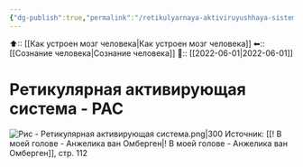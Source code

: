 ```yaml
---
{"dg-publish":true,"permalink":"/retikulyarnaya-aktiviruyushhaya-sistema-ras/"}
---
```



⬆:: [[Как устроен мозг человека\|Как устроен мозг человека]]
⬅:: [[Сознание человека\|Сознание человека]]
📅:: [[2022-06-01\|2022-06-01]]

# Ретикулярная активирующая система - РАС


![Рис - Ретикулярная активирующая система.png|300](/img/user/%D0%A0%D0%B8%D1%81%20-%20%D0%A0%D0%B5%D1%82%D0%B8%D0%BA%D1%83%D0%BB%D1%8F%D1%80%D0%BD%D0%B0%D1%8F%20%D0%B0%D0%BA%D1%82%D0%B8%D0%B2%D0%B8%D1%80%D1%83%D1%8E%D1%89%D0%B0%D1%8F%20%D1%81%D0%B8%D1%81%D1%82%D0%B5%D0%BC%D0%B0.png)
Источник: [[! В моей голове - Анжелика ван Омберген\|! В моей голове - Анжелика ван Омберген]], стр. 112
